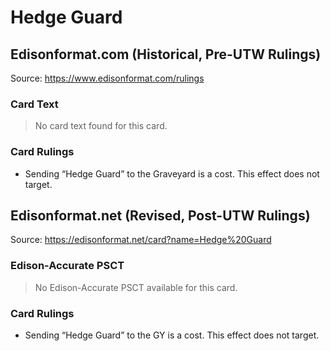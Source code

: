 # Hedge Guard

## Edisonformat.com (Historical, Pre-UTW Rulings)

Source: https://www.edisonformat.com/rulings

### Card Text

> No card text found for this card.

### Card Rulings

*   Sending “Hedge Guard” to the Graveyard is a cost. This effect does not target.

## Edisonformat.net (Revised, Post-UTW Rulings)

Source: https://edisonformat.net/card?name=Hedge%20Guard

### Edison-Accurate PSCT

> No Edison-Accurate PSCT available for this card.

### Card Rulings

*   Sending “Hedge Guard” to the GY is a cost. This effect does not target.
            